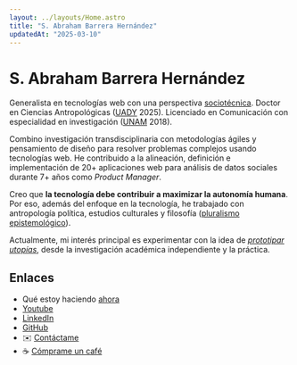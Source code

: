 ```yaml
---
layout: ../layouts/Home.astro
title: "S. Abraham Barrera Hernández"
updatedAt: "2025-03-10"
---
```


# S. Abraham Barrera Hernández
Generalista en tecnologías web con una perspectiva [sociotécnica](https://scholar.lib.vt.edu/ejournals/SPT/v4n3/pdf/ROPOHL.PDF). Doctor en Ciencias Antropológicas ([UADY](https://antropologia.uady.mx/antro-oferta-educativa/doctorado-ciencias-antropologicas) 2025). Licenciado en Comunicación con especialidad en investigación ([UNAM](https://oferta.unam.mx/comunicacion.html) 2018).

Combino investigación transdisciplinaria con metodologías ágiles y pensamiento de diseño para resolver problemas complejos usando tecnologías web. He contribuido a la alineación, definición e implementación de 20+ aplicaciones web para análisis de datos sociales durante 7+ años como *Product Manager*.

Creo que **la tecnología debe contribuir a maximizar la autonomía humana**. Por eso, además del enfoque en la tecnología, he trabajado con antropología política, estudios culturales y filosofía ([pluralismo epistemológico](https://en.wikipedia.org/wiki/Epistemological_pluralism)).

Actualmente, mi interés principal es experimentar con la idea de [*prototipar utopías*](prototipar-utopias), desde la investigación académica independiente y la práctica.

## Enlaces

* Qué estoy haciendo [ahora](ahora)
* [Youtube](https://www.youtube.com/@abrahambahez)
* [LinkedIn](https://www.linkedin.com/in/sergio-barrera-1b9110323/)
* [GitHub](https://github.com/abrahambahez)
* ✉️ [Contáctame](mailto:tacto@sabhz.com)
* ☕ [Cómprame un café](https://buymeacoffee.com/sabhz)

<!--Proyectos, intereses-->
